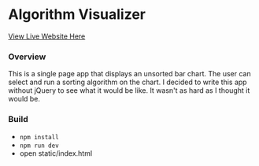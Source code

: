 # Algorithm Visualizer

[View Live Website Here](https://mattsegal.github.io/sort)

### Overview

This is a single page app that displays an unsorted bar chart. The user can select and run a sorting algorithm on the chart. I decided to write this app without jQuery to see what it would be like. It wasn't as hard as I thought it would be. 
  
### Build


* `npm install`
* `npm run dev`
* open static/index.html